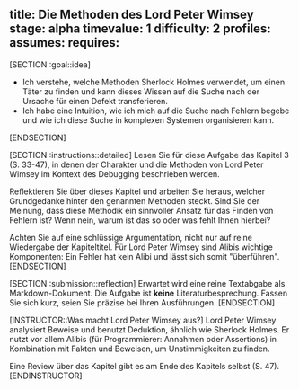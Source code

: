 title: Die Methoden des Lord Peter Wimsey
stage: alpha
timevalue: 1
difficulty: 2
profiles:
assumes:
requires:
---
[SECTION::goal::idea] 

- Ich verstehe, welche Methoden Sherlock Holmes verwendet, um einen Täter zu finden und
  kann dieses Wissen auf die Suche nach der Ursache für einen Defekt transferieren.
- Ich habe eine Intuition, wie ich mich auf die Suche nach Fehlern begebe und
  wie ich diese Suche in komplexen Systemen organisieren kann.

[ENDSECTION]

[SECTION::instructions::detailed]
Lesen Sie für diese Aufgabe das Kapitel 3 (S. 33-47), in denen der Charakter und die Methoden von 
Lord Peter Wimsey im Kontext des Debugging beschrieben werden.

Reflektieren Sie über dieses Kapitel und arbeiten Sie heraus, welcher Grundgedanke hinter den
genannten Methoden steckt.
Sind Sie der Meinung, dass diese Methodik ein sinnvoller Ansatz für das Finden von Fehlern ist?
Wenn nein, warum ist das so oder was fehlt Ihnen hierbei?

Achten Sie auf eine schlüssige Argumentation, nicht nur auf reine Wiedergabe der Kapiteltitel.
Für Lord Peter Wimsey sind Alibis wichtige Komponenten: Ein Fehler hat kein Alibi und lässt sich
somit "überführen".
[ENDSECTION]

[SECTION::submission::reflection]
Erwartet wird eine reine Textabgabe als Markdown-Dokument.
Die Aufgabe ist **keine** Literaturbesprechung.
Fassen Sie sich kurz, seien Sie präzise bei Ihren Ausführungen.
[ENDSECTION]

[INSTRUCTOR::Was macht Lord Peter Wimsey aus?]
Lord Peter Wimsey analysiert Beweise und benutzt Deduktion, ähnlich wie Sherlock Holmes.
Er nutzt vor allem Alibis (für Programmierer: Annahmen oder Assertions) in Kombination mit Fakten und
Beweisen, um Unstimmigkeiten zu finden.

Eine Review über das Kapitel gibt es am Ende des Kapitels selbst (S. 47).
[ENDINSTRUCTOR]